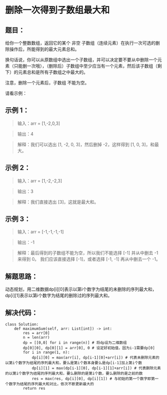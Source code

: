 # 删除一次得到子数组最大和 #
## 题目： ##
给你一个整数数组，返回它的某个 非空 子数组（连续元素）在执行一次可选的删除操作后，所能得到的最大元素总和。

换句话说，你可以从原数组中选出一个子数组，并可以决定要不要从中删除一个元素（只能删一次哦），（删除后）子数组中至少应当有一个元素，然后该子数组（剩下）的元素总和是所有子数组之中最大的。

注意，删除一个元素后，子数组 不能为空。

请看示例：



## 示例 1： ##



> 输入：arr = [1,-2,0,3]


> 输出：4


> 解释：我们可以选出 [1, -2, 0, 3]，然后删掉 -2，这样得到 [1, 0, 3]，和最大。

## 示例 2： ##



> 输入：arr = [1,-2,-2,3]


> 输出：3


> 解释：我们直接选出 [3]，这就是最大和。
## 示例 3： ##


> 输入：arr = [-1,-1,-1,-1]


> 输出：-1


> 解释：最后得到的子数组不能为空，所以我们不能选择 [-1] 并从中删去 -1 来得到 0。
我们应该直接选择 [-1]，或者选择 [-1, -1] 再从中删去一个 -1。



## 解题思路： ##
动态规划，用二维数据dp[i][0]表示以第i个数字为结尾的未删除的序列最大和，dp[i][1]表示以第i个数字为结尾的删除过的序列最大和。

## 解决代码： ##
    class Solution:
    	def maximumSum(self, arr: List[int]) -> int:
        	res = arr[0] 
        	n = len(arr)
        	dp = [[0,0] for i in range(n)] # 将dp设为二维数组
        	dp[0][0], dp[0][1] = arr[0], 0 # 设定好初始值，因为i-1需要dp[0]
        	for i in range(1, n):
            	dp[i][0] = max(arr[i], dp[i-1][0]+arr[i]) # 代表未删除元素的以第i个数字为结尾的序列最大和，要么是第i个数本身要么是dp[i-1]加上第i个数
            	dp[i][1] = max(dp[i-1][0], dp[i-1][1]+arr[i]) # 代表删除元素的以第i个数字为结尾的序列最大和，要么删除的是第i个数，要么删除的是之前的数
            	res = max(res, dp[i][0], dp[i][1]) # 与初始的第一个数字即第一个数字为结尾的序列最大和对比，依次不断更新最大的
        	return res